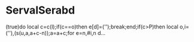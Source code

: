 # ServalSerabd
(true)do local c=c(l);if(c==o)then e[d]=('');break;end;if(c>P)then local o,i=(''),(s(u,a,a+c-n));a=a+c;for e=n,#i,n d…
